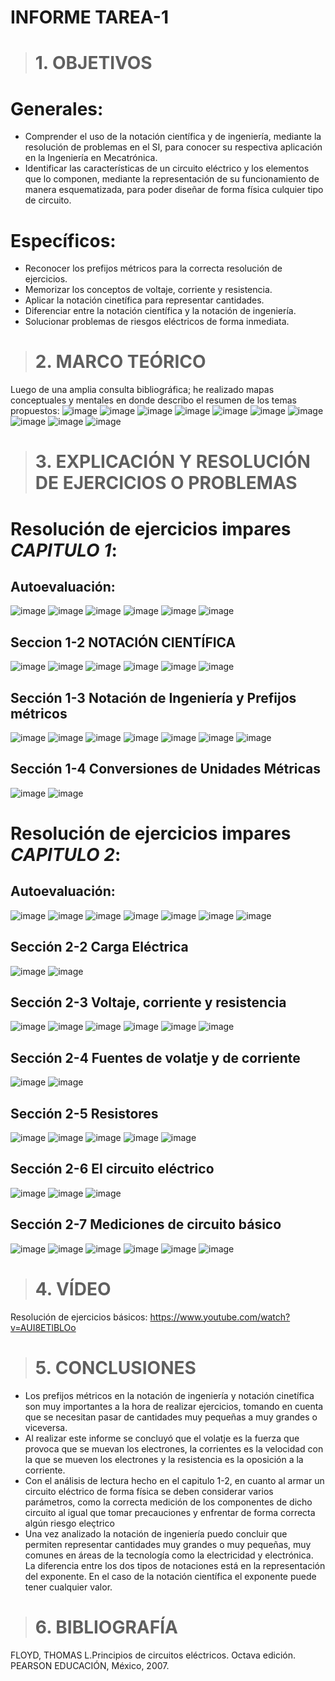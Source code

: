 # INFORME TAREA-1
># 1. OBJETIVOS
# Generales:
- Comprender el uso de la notación científica y de ingeniería, mediante la resolución de problemas en el SI, para
  conocer su respectiva aplicación en la Ingeniería en Mecatrónica.
- Identificar las características de un circuito eléctrico y los elementos que lo componen, mediante la representación
  de su funcionamiento de manera esquematizada, para poder diseñar de forma física culquier tipo de circuito.
 # Específicos:
- Reconocer los prefijos métricos para la correcta resolución de ejercicios.
- Memorizar los conceptos de voltaje, corriente y resistencia.
- Aplicar la notación cinetífica para representar cantidades.
- Diferenciar entre la notación científica y la notación de ingeniería.
- Solucionar problemas de riesgos eléctricos de forma inmediata.
># 2. MARCO TEÓRICO
Luego de una amplia consulta bibliográfica; he realizado mapas conceptuales y mentales en donde describo el resumen de
los temas propuestos:
![image](https://user-images.githubusercontent.com/104925648/200746879-0e64eed8-9c17-48a9-912c-5e8282c6dbbd.png)
![image](https://user-images.githubusercontent.com/104925648/200746983-b2af88b5-734a-4df8-a6a5-716b5cfebf27.png)
![image](https://user-images.githubusercontent.com/104925648/200747047-98923b70-7845-4800-a079-a5ddc5cbe53a.png)
![image](https://user-images.githubusercontent.com/104925648/200970407-0426295b-0de5-4c07-a371-a1bee0efb165.png)
![image](https://user-images.githubusercontent.com/104925648/200747269-2cf588c6-dc01-4b61-a505-01d5042c930e.png)
![image](https://user-images.githubusercontent.com/104925648/200747373-95a8435c-7e37-457c-a841-ad9f5e1587f0.png)
![image](https://user-images.githubusercontent.com/104925648/200747414-f3376b97-a3db-4ebc-8840-25c66dafda0f.png)
![image](https://user-images.githubusercontent.com/104925648/200747458-ae61f782-d7eb-4585-9560-cbbf37c46e17.png)
![image](https://user-images.githubusercontent.com/104925648/200747553-6a0d151a-b480-4eb8-9d9b-635c8e1be5df.png)
![image](https://user-images.githubusercontent.com/104925648/200747627-a4a3cd47-0a08-4eb9-9012-0eff35a39c4f.png)
># 3. EXPLICACIÓN Y RESOLUCIÓN DE EJERCICIOS O PROBLEMAS
# Resolución de ejercicios impares *CAPITULO 1*:
## Autoevaluación:
![image](https://user-images.githubusercontent.com/104925648/200749820-b486ebfd-0ded-4040-9177-cfc182a06179.png)
![image](https://user-images.githubusercontent.com/104925648/200749873-90339ee0-81cf-4833-8d16-f179446328b8.png)
![image](https://user-images.githubusercontent.com/104925648/200749978-edcb88cf-1751-47b7-9331-f8a81f0f84d7.png)
![image](https://user-images.githubusercontent.com/104925648/200751236-757cba53-68a1-40a0-b0da-9c9822fff539.png)
![image](https://user-images.githubusercontent.com/104925648/200751316-695c7fdf-1f16-414b-8a84-ce6c7215f44b.png)
![image](https://user-images.githubusercontent.com/104925648/200751407-abf4b777-e764-473e-8ff3-47983e4da8ec.png)

## Seccion 1-2 NOTACIÓN CIENTÍFICA
![image](https://user-images.githubusercontent.com/104925648/200927181-f3a8348e-3600-4108-a6a6-7261af8f85a8.png)
![image](https://user-images.githubusercontent.com/104925648/200927240-754dbf07-f865-42fd-952b-2b1639993732.png)
![image](https://user-images.githubusercontent.com/104925648/200927292-c7610074-2e45-457f-af2e-0262f311293a.png)
![image](https://user-images.githubusercontent.com/104925648/200931744-3525d17c-3536-48a5-98d1-95751a3eb608.png)
![image](https://user-images.githubusercontent.com/104925648/200931373-4c95a5c0-bcca-40d6-96aa-be29a180d66c.png)
![image](https://user-images.githubusercontent.com/104925648/200927491-ceaa675d-28c1-4059-90ab-5717f069df8f.png)

## Sección 1-3 Notación de Ingeniería y Prefijos métricos
![image](https://user-images.githubusercontent.com/104925648/200928039-04863adc-36dd-4d10-a933-b61c0d64eec4.png)
![image](https://user-images.githubusercontent.com/104925648/200928108-b03a7874-2633-4d9b-b6ef-3e96702be13c.png)
![image](https://user-images.githubusercontent.com/104925648/200928144-1d8779ec-8431-4146-b7f5-92832f9ecbfd.png)
![image](https://user-images.githubusercontent.com/104925648/200928233-d413954b-7132-45b1-bcd9-4d291fbf62c9.png)
![image](https://user-images.githubusercontent.com/104925648/200928301-d1b356b6-5cdd-4fba-8b66-d58e81a2cf5c.png)
![image](https://user-images.githubusercontent.com/104925648/200928354-450ab912-2298-4bb5-aa7a-647be6f59343.png)
![image](https://user-images.githubusercontent.com/104925648/200928405-c088d29a-9493-44c0-8684-cedac453e3d1.png)

## Sección 1-4 Conversiones de Unidades Métricas
![image](https://user-images.githubusercontent.com/104925648/200928584-a1e6d6cb-536f-4f5b-a806-90280fe1b368.png)
![image](https://user-images.githubusercontent.com/104925648/200933133-be301751-0843-46ea-a82c-1eef21edb97d.png)

# Resolución de ejercicios impares *CAPITULO 2*:
## Autoevaluación:
![image](https://user-images.githubusercontent.com/104925648/200934770-c0c5201f-8f0f-49d7-b7fe-868b6fd85a96.png)
![image](https://user-images.githubusercontent.com/104925648/200934835-1e0f010d-0a78-4803-b409-1e6ab8975450.png)
![image](https://user-images.githubusercontent.com/104925648/200934888-60958772-dc85-4d42-adac-a7f0d8f9ffbf.png)
![image](https://user-images.githubusercontent.com/104925648/200934941-a2029e24-f393-44ae-99f0-da5fe77f6ed0.png)
![image](https://user-images.githubusercontent.com/104925648/200935001-62f02d6d-57de-4fb6-8da6-fe8d8be1bf35.png)
![image](https://user-images.githubusercontent.com/104925648/200935072-934b64b2-198d-4ca0-a72f-8db09dd2ae49.png)
![image](https://user-images.githubusercontent.com/104925648/200935150-193f2ce1-c51c-44da-85f8-624643307a76.png)

## Sección 2-2 Carga Eléctrica
![image](https://user-images.githubusercontent.com/104925648/200953488-7484c796-86bc-4746-9fe2-bcf4e19c98e1.png)
![image](https://user-images.githubusercontent.com/104925648/200985142-f2d02df8-bf36-4095-a702-6ac65e7c4c97.png)

## Sección 2-3 Voltaje, corriente y resistencia
![image](https://user-images.githubusercontent.com/104925648/200954297-8a54e442-07ce-4bda-ac7b-a14b97a5fccd.png)
![image](https://user-images.githubusercontent.com/104925648/200954363-89f08b01-d4f1-42a6-8bc2-c6ada258feb8.png)
![image](https://user-images.githubusercontent.com/104925648/200954400-c283eae8-8899-4473-96c7-96f986fcb759.png)
![image](https://user-images.githubusercontent.com/104925648/200954462-dd36be45-6f42-4262-99f9-6b88a864673b.png)
![image](https://user-images.githubusercontent.com/104925648/200954517-7ebfa462-a73c-48ec-a6b5-fd9deaad6daa.png)
![image](https://user-images.githubusercontent.com/104925648/200954580-9ddf6405-c681-4729-9a4a-3b6a47d61fd6.png)

## Sección 2-4 Fuentes de volatje y de corriente
![image](https://user-images.githubusercontent.com/104925648/200954785-65f6042c-7556-4998-9c8d-47758b6be226.png)
![image](https://user-images.githubusercontent.com/104925648/200954817-9a41e74d-5910-4ca8-a764-219f7cfe26ac.png)

## Sección 2-5 Resistores
![image](https://user-images.githubusercontent.com/104925648/200954999-cf0b5120-f99f-4600-9b2e-d59c4905ef0f.png)
![image](https://user-images.githubusercontent.com/104925648/200955044-d172ca5d-c8ac-4a9f-a2e6-b8aaf3ed362e.png)
![image](https://user-images.githubusercontent.com/104925648/200955083-6ac4ed05-8029-4e87-aac0-d8509f76bcf0.png)
![image](https://user-images.githubusercontent.com/104925648/200955124-dbaab36f-32f4-42e2-9048-a4ff748f477f.png)
![image](https://user-images.githubusercontent.com/104925648/200955177-bb319a94-0290-42fc-8175-2332c28c17d4.png)

## Sección 2-6 El circuito eléctrico
![image](https://user-images.githubusercontent.com/104925648/200955341-147291d5-1a04-4972-a966-2a4698666944.png)
![image](https://user-images.githubusercontent.com/104925648/200955370-35d0df98-97ce-4bde-a16d-bcd5d14c2527.png)
![image](https://user-images.githubusercontent.com/104925648/200955405-23b8c82b-5853-442d-9cd4-93f98d5c1b55.png)

## Sección 2-7 Mediciones de circuito básico
![image](https://user-images.githubusercontent.com/104925648/200955750-54202d70-23f2-41ab-95f2-c7742ce4c2b4.png)
![image](https://user-images.githubusercontent.com/104925648/200955812-4407af0e-b10c-495a-9d7b-58f3f45946b9.png)
![image](https://user-images.githubusercontent.com/104925648/200955847-5444b336-8cfb-44c8-9770-f76061263123.png)
![image](https://user-images.githubusercontent.com/104925648/200955907-337d3906-e678-408a-8db3-1def36d08537.png)
![image](https://user-images.githubusercontent.com/104925648/200955959-cf7674d3-4ecf-4220-a7a0-c1675b8b457d.png)
![image](https://user-images.githubusercontent.com/104925648/200956112-9e1ef050-0b8f-4f52-ac1c-1250eb70b3e7.png)

># 4. VÍDEO
Resolución de ejercicios básicos:
https://www.youtube.com/watch?v=AUI8ETlBLOo

># 5. CONCLUSIONES
- Los prefijos métricos en la notación de ingeniería y notación cinetífica son muy importantes a la hora de realizar ejercicios, 
  tomando en cuenta que se necesitan pasar de cantidades muy pequeñas a muy grandes o viceversa.
- Al realizar este informe se concluyó que el volatje es la fuerza que provoca que se muevan los electrones, la corrientes es la
  velocidad con la que se mueven los electrones y la resistencia es la oposición a la corriente.
- Con el análisis de lectura hecho en el capitulo 1-2, en cuanto al armar un circuito eléctrico de forma física se deben considerar varios
  parámetros, como la correcta medición de los componentes de dicho circuito al igual que tomar precauciones y enfrentar de forma correcta algún
  riesgo eleçtrico
- Una vez analizado la notación de ingeniería puedo concluir que permiten representar cantidades muy grandes o muy pequeñas, muy comunes en áreas 
  de la tecnología como la electricidad y electrónica. La diferencia entre los dos tipos de notaciones está en la representación del exponente. 
  En el caso de la notación científica el exponente puede tener cualquier valor.
  

># 6. BIBLIOGRAFÍA
FLOYD, THOMAS L.Principios de circuitos eléctricos. Octava edición. PEARSON EDUCACIÓN, México, 2007.





